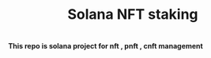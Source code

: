 <!DOCTYPE html>
<html lang="en">
  <head>
    <meta charset="UTF-8" />
    <meta name="viewport" content="width=device-width, initial-scale=1.0" />
    <meta
      name="description"
      content="solana staking contract - pnft , cnft , nft"
    />
  </head>
  <body>

<h1 style="text-align: center;">Solana NFT staking</h1>

<div style="display:flex; justify-content:space-between">
    <h4 style="float: left;">This repo is solana project for nft , pnft , cnft management</h4>

</div>
